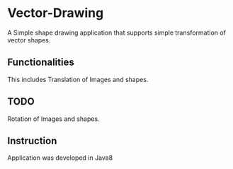 # Vector-Drawing
A Simple shape drawing application that supports simple transformation of vector shapes. 

## Functionalities
This includes Translation of Images and shapes. 

## TODO
Rotation of Images and shapes. 

## Instruction 
Application was developed in Java8
